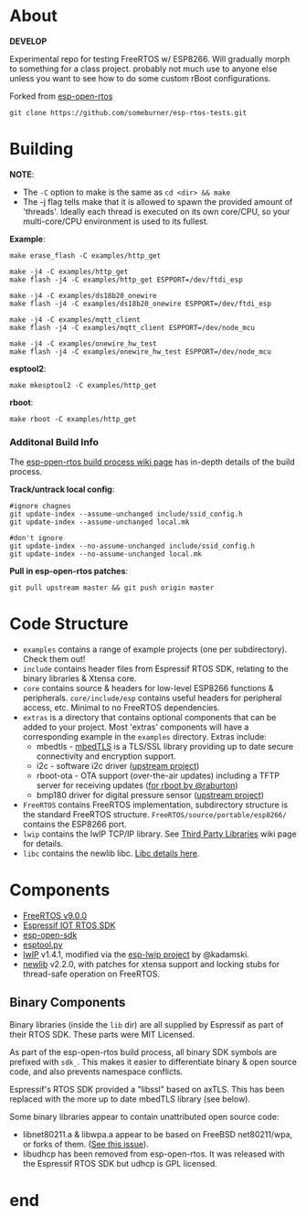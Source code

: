 # About

**DEVELOP**

Experimental repo for testing FreeRTOS w/ ESP8266. Will gradually morph to
something for a class project. probably not much use to anyone else unless you
want to see how to do some custom rBoot configurations.

Forked from [esp-open-rtos](https://github.com/SuperHouse/esp-open-rtos)

```
git clone https://github.com/someburner/esp-rtos-tests.git
```

# Building

**NOTE**:
* The `-C` option to make is the same as `cd <dir> && make`
* The -j flag tells make that it is allowed to spawn the provided amount of
  'threads'. Ideally each thread is executed on its own core/CPU, so your
  multi-core/CPU environment is used to its fullest.

**Example**:

```
make erase_flash -C examples/http_get

make -j4 -C examples/http_get
make flash -j4 -C examples/http_get ESPPORT=/dev/ftdi_esp

make -j4 -C examples/ds18b20_onewire
make flash -j4 -C examples/ds18b20_onewire ESPPORT=/dev/ftdi_esp

make -j4 -C examples/mqtt_client
make flash -j4 -C examples/mqtt_client ESPPORT=/dev/node_mcu

make -j4 -C examples/onewire_hw_test
make flash -j4 -C examples/onewire_hw_test ESPPORT=/dev/node_mcu

```

**esptool2**:
```
make mkesptool2 -C examples/http_get
```

**rboot**:
```
make rboot -C examples/http_get
```

### Additonal Build Info

The [esp-open-rtos build process wiki page](https://github.com/SuperHouse/esp-open-rtos/wiki/Build-Process)
has in-depth details of the build process.

**Track/untrack local config**:
```
#ignore chagnes
git update-index --assume-unchanged include/ssid_config.h
git update-index --assume-unchanged local.mk

#don't ignore
git update-index --no-assume-unchanged include/ssid_config.h
git update-index --no-assume-unchanged local.mk
```

**Pull in esp-open-rtos patches**:
```
git pull upstream master && git push origin master
```

# Code Structure

* `examples` contains a range of example projects (one per subdirectory). Check them out!
* `include` contains header files from Espressif RTOS SDK, relating to the binary libraries & Xtensa core.
* `core` contains source & headers for low-level ESP8266 functions & peripherals. `core/include/esp` contains useful headers for peripheral access, etc. Minimal to no FreeRTOS dependencies.
* `extras` is a directory that contains optional components that can be added to your project. Most 'extras' components will have a corresponding example in the `examples` directory. Extras include:
   - mbedtls - [mbedTLS](https://tls.mbed.org/) is a TLS/SSL library providing up to date secure connectivity and encryption support.
   - i2c - software i2c driver ([upstream project](https://github.com/kanflo/esp-open-rtos-driver-i2c))
   - rboot-ota - OTA support (over-the-air updates) including a TFTP server for receiving updates ([for rboot by @raburton](http://richard.burtons.org/2015/05/18/rboot-a-new-boot-loader-for-esp8266/))
   - bmp180 driver for digital pressure sensor ([upstream project](https://github.com/Angus71/esp-open-rtos-driver-bmp180))
* `FreeRTOS` contains FreeRTOS implementation, subdirectory structure is the standard FreeRTOS structure. `FreeRTOS/source/portable/esp8266/` contains the ESP8266 port.
* `lwip` contains the lwIP TCP/IP library. See [Third Party Libraries](https://github.com/SuperHouse/esp-open-rtos/wiki/Third-Party-Libraries) wiki page for details.
* `libc` contains the newlib libc. [Libc details here](https://github.com/SuperHouse/esp-open-rtos/wiki/libc-configuration).


# Components
* [FreeRTOS v9.0.0](http://www.freertos.org/)
* [Espressif IOT RTOS SDK](https://github.com/espressif/ESP8266_RTOS_SDK)
* [esp-open-sdk](https://github.com/pfalcon/esp-open-sdk/)
* [esptool.py](https://github.com/themadinventor/esptool)
* [lwIP](http://lwip.wikia.com/wiki/LwIP_Wiki) v1.4.1, modified via the [esp-lwip project](https://github.com/kadamski/esp-lwip) by @kadamski.
* [newlib](https://github.com/projectgus/newlib-xtensa) v2.2.0, with patches for xtensa support and locking stubs for thread-safe operation on FreeRTOS.

## Binary Components

Binary libraries (inside the `lib` dir) are all supplied by Espressif as part of their RTOS SDK. These parts were MIT Licensed.

As part of the esp-open-rtos build process, all binary SDK symbols are prefixed with `sdk_`. This makes it easier to differentiate binary & open source code, and also prevents namespace conflicts.

Espressif's RTOS SDK provided a "libssl" based on axTLS. This has been replaced with the more up to date mbedTLS library (see below).

Some binary libraries appear to contain unattributed open source code:

* libnet80211.a & libwpa.a appear to be based on FreeBSD net80211/wpa, or forks of them. ([See this issue](https://github.com/SuperHouse/esp-open-rtos/issues/4)).
* libudhcp has been removed from esp-open-rtos. It was released with the Espressif RTOS SDK but udhcp is GPL licensed.






# end
